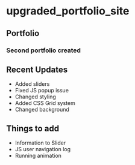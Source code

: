 # upgraded_portfolio_site
## Portfolio

### Second portfolio created

## Recent Updates
  + Added sliders
  + Fixed JS popup issue
  + Changed styling
  + Added CSS Grid system
  + Changed background

## Things to add
  + Information to Slider
  + JS user navigation log
  + Running animation
  
  
